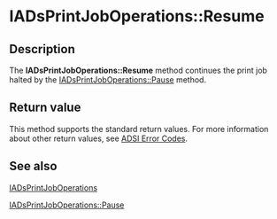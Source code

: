 # IADsPrintJobOperations::Resume

## Description

The **IADsPrintJobOperations::Resume** method continues the print job halted by the [IADsPrintJobOperations::Pause](https://learn.microsoft.com/windows/desktop/api/iads/nf-iads-iadsprintjoboperations-pause) method.

## Return value

This method supports the standard return values. For more information about other return values, see [ADSI Error Codes](https://learn.microsoft.com/windows/desktop/ADSI/adsi-error-codes).

## See also

[IADsPrintJobOperations](https://learn.microsoft.com/windows/desktop/api/iads/nn-iads-iadsprintjoboperations)

[IADsPrintJobOperations::Pause](https://learn.microsoft.com/windows/desktop/api/iads/nf-iads-iadsprintjoboperations-pause)